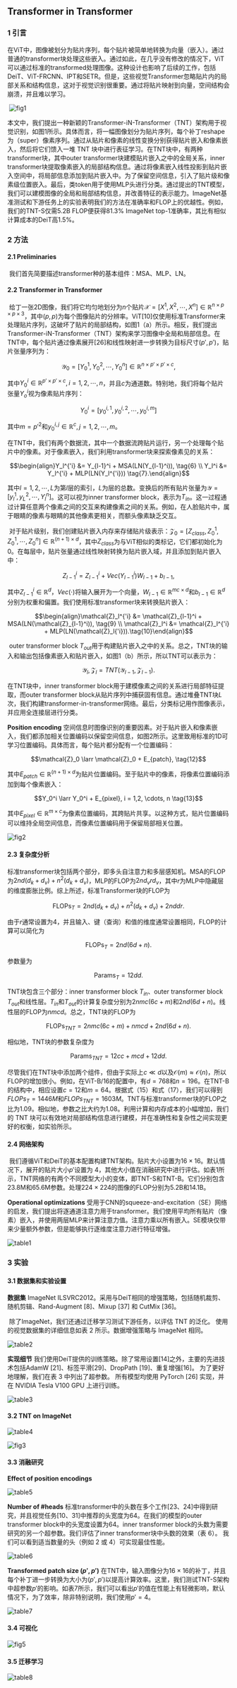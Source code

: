 ## Transformer in Transformer

### 1	引言

​		在ViT中，图像被划分为贴片序列，每个贴片被简单地转换为向量（嵌入）。通过普通的transformer块处理这些嵌入。通过如此，在几乎没有修改的情况下，ViT可以通过标准的transformed处理图像。这种设计也影响了后续的工作，包括DeiT、ViT-FRCNN、IPT和SETR。但是，这些视觉Transformer忽略贴片内的局部关系和结构信息，这对于视觉识别很重要。通过将贴片映射到向量，空间结构会崩溃，并且难以学习。

​		![fig1](images/TNT/fig1.png)

​		本文中，我们提出一种新颖的Transformer-iN-Transformer（TNT）架构用于视觉识别，如图1所示。具体而言，将一幅图像划分为贴片序列，每个补丁reshape为（super）像素序列。通过从贴片和像素的线性变换分别获得贴片嵌入和像素嵌入，然后将它们馈入一堆 TNT 块中进行表征学习。在TNT块中，有两种transformer块，其中outer transformer块建模贴片嵌入之中的全局关系，inner transformer块提取像素嵌入的局部结构信息。通过将像素嵌入线性投影到贴片嵌入空间中，将局部信息添加到贴片嵌入中。为了保留空间信息，引入了贴片级和像素级位置嵌入。最后，类token用于使用MLP头进行分类。通过提出的TNT模型，我们可以建模图像的全局和局部结构信息，并改善特征的表示能力。ImageNet基准测试和下游任务上的实验表明我们的方法在准确率和FLOP上的优越性。例如，我们的TNT-S仅需5.2B FLOP便获得81.3% ImageNet top-1准确率，其比有相似计算成本的DeiT高1.5%。

### 2	方法

#### 2.1	Preliminaries

​		我们首先简要描述transformer种的基本组件：MSA、MLP、LN。

#### 2.2	Transformer in Transformer

​		给丁一张2D图像，我们将它均匀地划分为$n$个贴片$\mathcal{X} = [X^1,X^2,\cdots,X^n] \in \mathbb{R}^{n \times p \times p \times 3}$，其中$(p,p)$为每个图像贴片的分辨率。ViT[10]仅使用标准Transformer来处理贴片序列，这破坏了贴片的局部结构，如图1（a）所示。相反，我们提出Transformer-iN-Transformer（TNT）架构来学习图像中全局和局部信息。在TNT中，每个贴片通过像素展开[26]和线性映射进一步转换为目标尺寸$(p',p')$，贴片张量序列为：

$$\mathcal{Y}_0 = [Y_0^1, Y_0^2,\cdots,Y_0^n] \in \mathbb{R}^{n \times p' \times p' \times c},\tag{4}$$

其中$Y_0^i \in \mathbb{R}^{p' \times p' \times c}, i = 1,2,\cdots,n$，并且$c$为通道数。特别地，我们将每个贴片张量$Y_o^i$视为像素贴片序列：

$$Y_0^i = [y_0^{i,1}, y_0^{i,2},\cdots,y_0^{i,m}] \tag{5}$$

其中$m = p'^2$和$y_0^{i,j} \in \mathbb{R}^c, j = 1,2,\cdots,m$。

​		在TNT中，我们有两个数据流，其中一个数据流跨贴片运行，另一个处理每个贴片中的像素。对于像素嵌入，我们利用transformer块来探索像素见的关系：

$$\begin{align}Y_l^{'i} &= Y_{l-1}^i + MSA(LN(Y_{l-1}^i)), \tag{6} \\ Y_l^i &= Y_l^{'i} + MLP(LN(Y_l^{'i})) \tag{7}.\end{align}$$

其中$l = 1,2,\cdots,L$为第$l$层的索引，$L$为层的总数。变换后的所有贴片张量为$\mathcal{Y} = [y_l^1,y_L^2,\cdots,Y_l^n]$。这可以视为inner transformer block，表示为$T_{in}$。这一过程通过计算任意两个像素之间的交互来构建像素之间的关系。例如，在人脸贴片中，属于眼睛的像素与眼睛的其他像素更相关，而额头像素缺乏交互。

​		对于贴片级别，我们创建贴片嵌入内存来存储贴片级表示：$\mathcal{Z}_0 = [Z_{class}, Z_0^1,Z_0^1,\cdots, Z_0^n] \in \mathbb{R}^{(n+1)\times d}$，其中$Z_{class}$为与ViT相似的类标记，它们都初始化为0。在每层中，贴片张量通过线性映射转换为贴片嵌入域，并且添加到贴片嵌入中：

$$Z_{l-1}^i = Z_{l-1}^i + Vec(Y_{l-1}^i)W_{l-1} + b_{l-1},\tag{8}$$

其中$Z_{l-1}^i \in \mathbb{R}^d$，$Vec(\cdot)$将输入展开为一个向量，$W_{l-1}\in\mathbb{R}^{mc\times d}$和$b_{l-1} \in\mathbb{R}^d$分别为权重和偏置。我们使用标准transformer块来转换贴片嵌入：

$$\begin{align}\mathcal{Z}_l^{'i} &= \mathcal{Z}_{l-1}^i + MSA(LN(\mathcal{Z}_{l-1}^i)), \tag{9} \\ \mathcal{Z}_l^i &= \mathcal{Z}_l^{'i} + MLP(LN(\mathcal{Z}_l{'i})).\tag{10}\end{align}$$

​		outer transformer block $T_{out}$用于构建贴片嵌入之中的关系。总之，TNT块的输入和输出包括像素嵌入和贴片嵌入，如图1（b）所示，所以TNT可以表示为：

$$\mathcal{Y}_l,\mathcal{Z}_l = TNT(\mathcal{Y}_{l-1}, \mathcal{Z}_{l-1}).\tag{11}$$

在TNT块中，inner transformer block用于建模像素之间的关系进行局部特征提取，而outer transformer block从贴片序列中捕获固有信息。通过堆叠TNT块$L$次，我们构建transformer-in-transformer网络。最后，分类标记用作图像表示，并应用全连接层进行分类。

**Position encoding**	空间信息时图像识别的重要因素。对于贴片嵌入和像素嵌入，我们都添加相关位置编码以保留空间信息，如图2所示。这里致用标准的1D可学习位置编码。具体而言，每个贴片都分配有一个位置编码：

$$\mathcal{Z}_0 \larr \mathcal{Z}_0 + E_{patch}, \tag{12}$$

其中$E_{patch} \in \mathbb{R}^{(n+1)\times d}$为贴片位置编码。至于贴片中的像素，将像素位置编码添加到每个像素嵌入：

$$Y_0^i \larr Y_0^i + E_{pixel}, i = 1,2, \cdots, n \tag{13}$$

其中$E_{pixel} \in \mathbb{R}^{m \times c}$为像素位置编码，其跨贴片共享。以这种方式，贴片位置编码可以维持全局空间信息，而像素位置编码用于保留局部相关位置。

![fig2](images/TNT/fig2.png)

#### 2.3	复杂度分析

​		标准transformer块包括两个部分，即多头自注意力和多层感知机。MSA的FLOP为$2nd(d_k + d_v) + n^2(d_k + d_v)$，MLP的FLOP为$2nd_vrd_v$，其中$r$为MLP中隐藏层的维度膨胀比例。综上所述，标准Transformer块的FLOP为

$$\mbox{FLOPs}_T = 2nd(d_k + d_v) + n^2(d_k + d_v) + 2nddr.\tag{14}$$

由于$r$通常设置为4，并且输入、键（查询）和值的维度通常设置相同，FLOP的计算可以简化为

$$\mbox{FLOPs}_T = 2nd(6d + n).\tag{15}$$

参数量为

$$\mbox{Params}_T = 12dd.\tag{16}$$

TNT块包含三个部分：inner transformer block $T_{in}$、outer transformer block $T_{out}$和线性层。$T_{in}$和$T_{out}$的计算复杂度分别为$2nmc(6c+m)$和$2nd(6d+n)$。线性层的FLOP为$nmcd$。总之，TNT块的FLOP为

$$\mbox{FLOPs}_{TNT} = 2nmc(6c + m) + nmcd + 2nd(6d + n).\tag{17}$$

相似地，TNT块的参数复杂度为

$$\mbox{Params}_{TNT} = 12cc + mcd + 12dd. \tag{18}$$

尽管我们在TNT块中添加两个组件，但由于实际上$c \ll d$以及$\mathcal{O}(m) \approx \mathcal{O}(n)$，所以FLOP的增加很小。例如，在ViT-B/16的配置中，有$d=768$和$n=196$。在TNT-B的结构中，相应设置$c=12$和$m=64$。根据式（15）和式（17），我们可以得到$FLOPs_T = 1446M$和$FLOPs_{TNT} = 1603M$。TNT与标准transformer块的FLOP之比为1.09。相似地，参数之比大约为1.08。利用计算和内存成本的小幅增加，我们的 TNT 块可以有效地对局部结构信息进行建模，并在准确性和复杂性之间实现更好的权衡，如实验所示。

#### 2.4	网络架构

​		我们遵循ViT和DeiT的基本配置构建TNT架构。贴片大小设置为$16 \times 16$。默认情况下，展开的贴片大小$p'$设置为 4，其他大小值在消融研究中进行评估。如表1所示，TNT网络的有两个不同模型大小的变体，即TNT-S和TNT-B。它们分别包含23.8M和65.6M参数。处理$224 \times 224$的图像的FLOP分别为5.2B和14.1B。

**Operational optimizations**	受用于CNN的squeeze-and-excitation（SE）网络的启发，我们提出将逐通道注意力用于transformer。我们使用平均所有贴片（像素）嵌入，并使用两层MLP来计算注意力值。注意力乘以所有嵌入。SE模块仅带来少量额外参数，但是能够执行逐维度注意力进行特征增强。

![table1](images/TNT/table1.png)

### 3	实验

#### 3.1	数据集和实验设置

**数据集**	ImageNet ILSVRC2012。采用与DeiT相同的增强策略，包括随机裁剪、随机剪辑、Rand-Augment [8]、Mixup [37] 和 CutMix [36]。

​		除了ImageNet，我们还通过迁移学习测试下游任务，以评估 TNT 的泛化。 使用的视觉数据集的详细信息如表 2 所示。数据增强策略与 ImageNet 相同。

![table2](images/TNT/table2.png)

**实现细节**	我们使用DeiT提供的训练策略。除了常用设置[14]之外，主要的先进技术包括AdamW [21]、标签平滑[29]、DropPath [19]、重复增强[16]。 为了更好地理解，我们在表 3 中列出了超参数。 所有模型均使用 PyTorch [26] 实现，并在 NVIDIA Tesla V100 GPU 上进行训练。

![table3](images/TNT/table3.png)

#### 3.2	TNT on ImageNet

![table4](images/TNT/table4.png)

![fig3](images/TNT/fig3.png)

#### 3.3	消融研究

**Effect of position encodings**	

![table5](images/TNT/table5.png)

**Number of #heads**	标准transformer中的头数在多个工作[23、24]中得到研究，并且视觉任务[10、31]中推荐的头宽度为64。在我们的模型的outer transformer block中的头宽度设置为64。inner transformer block的头数为需要研究的另一个超参数。我们评估了inner transformer块中头数的效果（表 6）。 我们可以看到适当数量的头（例如 2 或 4）可实现最佳性能。

![table6](images/TNT/table6.png)

**Transformed patch size $(p',p')$**	在TNT中，输入图像分为$16 \times 16$的补丁，并且每个补丁进一步转换为大小为$(p',p')$以提高计算效率。这里，我们测试TNT-S架构中超参数$p'$的影响。如表7所示，我们可以看出$p'$的值在性能上有轻微影响，默认情况下，为了效率，除非特别说明，我们使用$p'=4$。

![table7](images/TNT/table7.png)

#### 3.4	可视化

![fig5](images/TNT/fig5.png)

#### 3.5	迁移学习

![table8](images/TNT/table8.png)